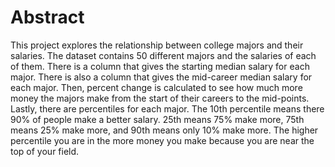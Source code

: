 # Abstract
This project explores the relationship between college majors and their salaries. The dataset contains 50 different majors and the salaries of each of them. There is a column that gives the starting median salary for each major. There is also a column that gives the mid-career median salary for each major. Then, percent change is calculated to see how much more money the majors make from the start of their careers to the mid-points. Lastly, there are percentiles for each major. The 10th percentile means there 90% of people make a better salary. 25th means 75% make more, 75th means 25% make more, and 90th means only 10% make more. The higher percentile you are in the more money you make because you are near the top of your field. 
